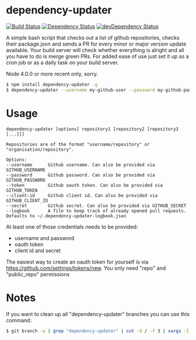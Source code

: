 # dependency-updater

[![Build Status](https://travis-ci.org/marekventur/dependency-updater.svg)](https://travis-ci.org/marekventur/dependency-updater)
[![Dependency Status](https://david-dm.org/marekventur/dependency-updater.svg)](https://david-dm.org/marekventur/dependency-updater)
[![devDependency Status](https://david-dm.org/marekventur/dependency-updater/dev-status.svg)](https://david-dm.org/marekventur/dependency-updater#info=devDependencies)


A simple bash script that checks out a list of github repositories, checks their package.json and sends a PR for every minor or major version update available. Your build server will check whether everything is alright and all you have to do is merge green PRs. For added ease of use just set it up as a cron job or as a daily task on your build server.

Node 4.0.0 or more recent only, sorry.

```bash
$ npm install dependency-updater -g
$ dependency-updater --username my-github-user --password my-github-password myname/myrepository anothername/another-repository
```

# Usage
```
dependency-updater [options] repository1 [repository2 [repository3 [...]]]

Repositories are of the format "username/repository" or "organisation/repository".

Options:
--username      Github username. Can also be provided via GITHUB_USERNAME
--password      Github password. Can also be provided via GITHUB_PASSWORD
--token         Github oauth token. Can also be provided via GITHUB_TOKEN
--client-id     Github client id. Can also be provided via GITHUB_CLIENT_ID
--secret        Github secret. Can also be provided via GITHUB_SECRET
--logbook       A file to keep track of already opened pull requests. Defaults to ~/.dependency-updater-logbook.json
```

At least one of those credentials needs to be provided:
* username and password
* oauth token
* client id and secret

The easiest way to create an oauth token for yourself is via <a href="https://github.com/settings/tokens/new">https://github.com/settings/tokens/new</a>. You only need "repo" and "public_repo" permissions

# Notes
If you want to clean up all "dependency-updater" branches you can use this command:
```bash
$ git branch -a | grep "dependency-updater" | cut -d / -f 3 | xargs -I BRANCH /bin/bash -c "git push origin --delete BRANCH"
```
